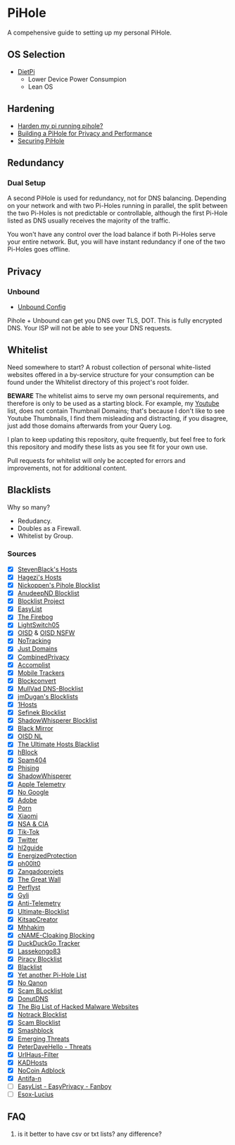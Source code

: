 # PiHole

A compehensive guide to setting up my personal PiHole.

## OS Selection

- [DietPi]()
  - Lower Device Power Consumpion
  - Lean OS

## Hardening

- [Harden my pi running pihole?](https://discourse.pi-hole.net/t/harden-my-pi-running-pihole-install-ufw/5642/17)
- [Building a PiHole for Privacy and Performance](https://thesmashy.medium.com/building-a-pihole-for-privacy-and-performance-f762dbcb66e5)
- [Securing PiHole](https://discourse.pi-hole.net/t/securing-pihole/1155)

## Redundancy

### Dual Setup

A second PiHole is used for redundancy, not for DNS balancing. Depending on your network and with two Pi-Holes running in parallel, the split between the two Pi-Holes is not predictable or controllable, although the first Pi-Hole listed as DNS usually receives the majority of the traffic.

You won't have any control over the load balance if both Pi-Holes serve your entire network. But, you will have instant redundancy if one of the two Pi-Holes goes offline.

## Privacy

### Unbound

- [Unbound Config](https://gist.github.com/Overbryd/ab15ee86c58260cb6d0be634a4c58057)

Pihole + Unbound can get you DNS over TLS, DOT. This is fully encrypted DNS. Your ISP will not be able to see your DNS requests.

## Whitelist

Need somewhere to start? A robust collection of personal white-listed websites offered in a by-service structure for your consumption can be found under the Whitelist directory of this project's root folder.

**BEWARE** The whitelist aims to serve my own personal requirements, and therefore is only to be used as a starting block. For example, my [Youtube](https://github.com/gzachariadis/Pi-Hole/tree/main/Whitelist/Video%20Hosting/Youtube) list, does not contain Thumbnail Domains; that's because I don't like to see Youtube Thumbnails, I find them misleading and distracting, if you disagree, just add those domains afterwards from your Query Log.

I plan to keep updating this repository, quite frequently, but feel free to fork this repository and modify these lists as you see fit for your own use.

Pull requests for whitelist will only be accepted for errors and improvements, not for additional content.

## Blacklists

Why so many?

- Redudancy.
- Doubles as a Firewall.
- Whitelist by Group.

### Sources

- [x] [StevenBlack's Hosts](https://github.com/StevenBlack/hosts)
- [x] [Hagezi's Hosts](https://github.com/hagezi/dns-blocklists/tree/main)
- [x] [Nickoppen's Pihole Blocklist](https://github.com/nickoppen/pihole-blocklists)
- [x] [AnudeepND Blocklist](https://github.com/anudeepND/blacklist)
- [x] [Blocklist Project](https://github.com/blocklistproject/Lists)
- [x] [EasyList](https://github.com/ZingyAwesome/easylists-for-pihole)
- [x] [The Firebog](https://firebog.net/)
- [x] [LightSwitch05](https://github.com/lightswitch05/hosts)
- [x] [OISD](https://dbl.oisd.nl/) & [OISD NSFW](https://dbl.oisd.nl/nsfw/)
- [x] [NoTracking](https://github.com/notracking/hosts-blocklists?tab=readme-ov-file)
- [x] [Just Domains](https://github.com/justdomains/blocklists)
- [x] [CombinedPrivacy](https://github.com/bongochong/CombinedPrivacyBlockLists)
- [x] [Accomplist](https://github.com/cbuijs/accomplist)
- [x] [Mobile Trackers](https://github.com/craiu/mobiletrackers)
- [x] [Blockconvert](https://github.com/mkb2091/blockconvert)
- [x] [MullVad DNS-Blocklist](https://github.com/mullvad/dns-blocklists?tab=readme-ov-file#lists)
- [x] [jmDugan's Blocklists](https://github.com/jmdugan/blocklists)
- [x] [1Hosts](https://github.com/badmojr/1Hosts)
- [x] [Sefinek Blocklist](https://github.com/sefinek24/Sefinek-Blocklist-Collection)
- [x] [ShadowWhisperer Blocklist](https://github.com/ShadowWhisperer/BlockLists)
- [x] [Black Mirror](https://github.com/T145/black-mirror)
- [x] [OISD NL](https://github.com/zoonderkins/dbl-oisd-nl)
- [x] [The Ultimate Hosts Blacklist](https://github.com/Ultimate-Hosts-Blacklist/Ultimate.Hosts.Blacklist)
- [x] [hBlock](https://github.com/hectorm/hblock)
- [x] [Spam404](https://github.com/Spam404/lists)
- [x] [Phising](https://phishing.army/)
- [x] [ShadowWhisperer](https://github.com/ShadowWhisperer/BlockLists/tree/master)
- [x] [Apple Telemetry](https://github.com/cedws/apple-telemetry)
- [x] [No Google](https://github.com/nickspaargaren/no-google)
- [x] [Adobe](https://github.com/Ruddernation-Designs/Adobe-URL-Block-List)
- [x] [Porn](https://github.com/Bon-Appetit/porn-domains)
- [x] [Xiaomi](https://github.com/unknownFalleN/xiaomi-dns-blocklist)
- [x] [NSA & CIA](https://github.com/tigthor/NSA-CIA-Blocklist)
- [x] [Tik-Tok](https://github.com/danhorton7/pihole-block-tiktok)
- [x] [Twitter](https://github.com/JackCuthbert/pihole-twitter)
- [x] [hl2guide](https://github.com/hl2guide/Filterlist-for-AdGuard-or-PiHole?tab=readme-ov-file)
- [x] [EnergizedProtection](https://github.com/EnergizedProtection/block)
- [x] [ph00lt0](https://github.com/ph00lt0/blocklist)
- [x] [Zangadoprojets](https://github.com/zangadoprojets/pi-hole-blocklist)
- [x] [The Great Wall](https://github.com/Sekhan/TheGreatWall)
- [x] [Perflyst](https://github.com/Perflyst/PiHoleBlocklist)
- [x] [Gyli](https://github.com/gyli/Blocklist)
- [x] [Anti-Telemetry](https://github.com/MoralCode/pihole-antitelemetry)
- [x] [Ultimate-Blocklist](https://github.com/walshie4/Ultimate-Blocklist)
- [x] [KitsapCreator](https://github.com/KitsapCreator/pihole-blocklists)
- [x] [Mhhakim](https://github.com/mhhakim/pihole-blocklist)
- [x] [cNAME-Cloaking Blocking](https://github.com/nextdns/cname-cloaking-blocklist)
- [x] [DuckDuckGo Tracker](https://github.com/duckduckgo/tracker-blocklists)
- [x] [Lassekongo83](https://github.com/lassekongo83/Frellwits-filter-lists)
- [x] [Piracy Blocklist](https://github.com/nextdns/piracy-blocklists)
- [x] [Blacklist](https://github.com/fabriziosalmi/blacklists)
- [x] [Yet another Pi-Hole List](https://github.com/JavanXD/ya-pihole-list)
- [x] [No Qanon](https://github.com/rimu/no-qanon)
- [x] [Scam BLocklist](https://github.com/durablenapkin/scamblocklist)
- [x] [DonutDNS](https://github.com/shoenig/donutdns)
- [x] [The Big List of Hacked Malware Websites](https://github.com/mitchellkrogza/The-Big-List-of-Hacked-Malware-Web-Sites)
- [x] [Notrack Blocklist](https://gitlab.com/quidsup/notrack-blocklists)
- [x] [Scam Blocklist](https://github.com/durablenapkin/scamblocklist)
- [x] [Smashblock](https://github.com/smashah/smashblock)
- [x] [Emerging Threats](https://github.com/tweedge/emerging-threats-pihole)
- [x] [PeterDaveHello - Threats](https://github.com/PeterDaveHello/threat-hostlist)
- [x] [UrlHaus-Filter](https://github.com/curbengh/urlhaus-filter)
- [x] [KADHosts](https://github.com/FiltersHeroes/KADhosts)
- [x] [NoCoin Adblock](https://github.com/hoshsadiq/adblock-nocoin-list)
- [x] [Antifa-n](https://github.com/antifa-n/pihole)
- [ ] [EasyList - EasyPrivacy - Fanboy](https://github.com/easylist/easylist)
- [ ] [Esox-Lucius](https://github.com/Esox-Lucius/PiHoleblocklists)

## FAQ

1. is it better to have csv or txt lists? any difference?
